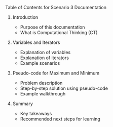 Table of Contents for Scenario 3 Documentation

1. Introduction
   - Purpose of this documentation
   - What is Computational Thinking (CT)

2. Variables and Iterators
   - Explanation of variables
   - Explanation of iterators
   - Example scenarios

3. Pseudo-code for Maximum and Minimum
   - Problem description
   - Step-by-step solution using pseudo-code
   - Example walkthrough

4. Summary
   - Key takeaways
   - Recommended next steps for learning
